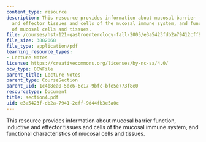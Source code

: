 ```yaml
---
content_type: resource
description: This resource provides information about mucosal barrier function, inductive
  and effector tissues and cells of the mucosal immune system, and functional characteristics
  of mucosal cells and tissues.
file: /courses/hst-121-gastroenterology-fall-2005/e3a5423fdb2a79412cff9d44fb3e5a0c_section4.pdf
file_size: 3882068
file_type: application/pdf
learning_resource_types:
- Lecture Notes
license: https://creativecommons.org/licenses/by-nc-sa/4.0/
ocw_type: OCWFile
parent_title: Lecture Notes
parent_type: CourseSection
parent_uid: 1c4b8ea0-5de6-6c17-9bfc-bfe5e773f8e0
resourcetype: Document
title: section4.pdf
uid: e3a5423f-db2a-7941-2cff-9d44fb3e5a0c
---
```

This resource provides information about mucosal barrier function, inductive and effector tissues and cells of the mucosal immune system, and functional characteristics of mucosal cells and tissues.